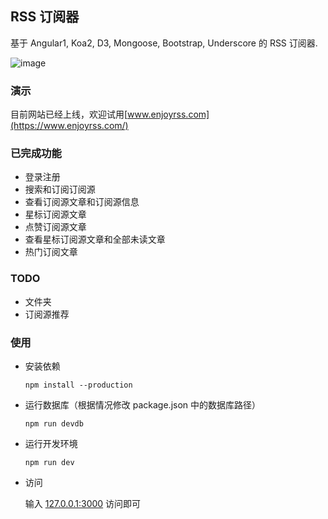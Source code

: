 ## RSS 订阅器

基于 Angular1, Koa2, D3, Mongoose, Bootstrap, Underscore 的 RSS 订阅器.

![image](https://raw.githubusercontent.com/ruiming/rss/master/public/img/preview.png)

### 演示

目前网站已经上线，欢迎试用[www.enjoyrss.com](https://www.enjoyrss.com/)

### 已完成功能

- 登录注册
- 搜索和订阅订阅源
- 查看订阅源文章和订阅源信息
- 星标订阅源文章
- 点赞订阅源文章
- 查看星标订阅源文章和全部未读文章
- 热门订阅文章

### TODO

- 文件夹
- 订阅源推荐

### 使用

- 安装依赖

  ```
  npm install --production
  ```

- 运行数据库（根据情况修改 package.json 中的数据库路径）

  ```
  npm run devdb
  ```

- 运行开发环境

  ```
  npm run dev
  ```

- 访问

  输入 [127.0.0.1:3000](http://127.0.0.1:3000) 访问即可

